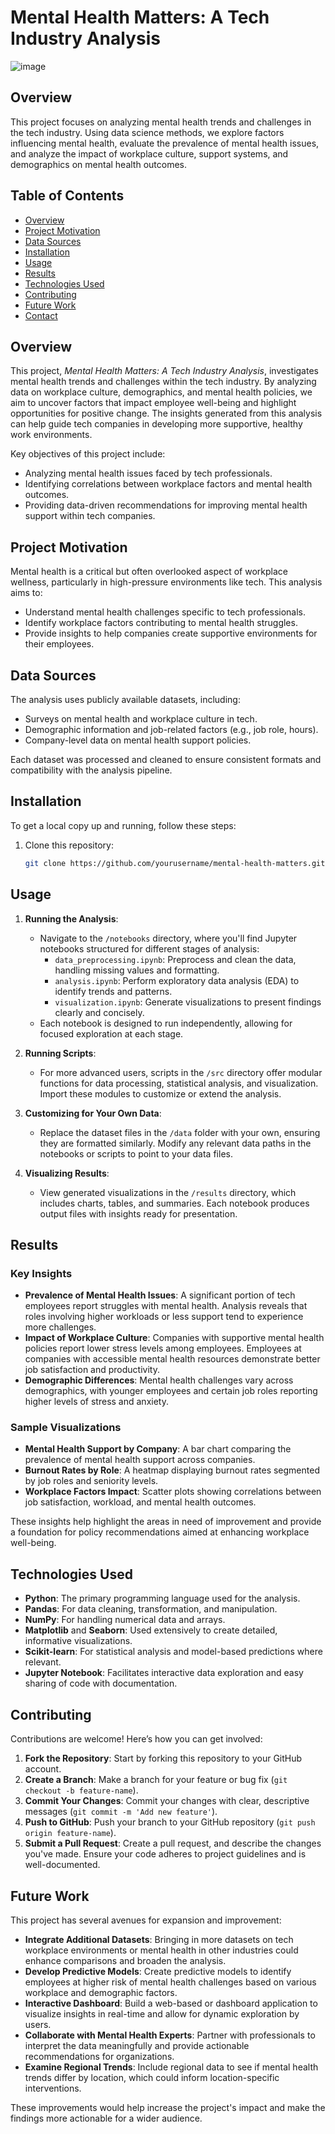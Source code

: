 # Mental Health Matters: A Tech Industry Analysis

![image](https://1drv.ms/i/c/aa308c8f4afe9add/ERIZhF1K3ixCvVOJM3kHSr8B2eNAHRLWlGqMwpPHn4U3WQ?e=QJ4ghv) <!-- Optional: Add an image for visual appeal -->

## Overview

This project focuses on analyzing mental health trends and challenges in the tech industry. Using data science methods, we explore factors influencing mental health, evaluate the prevalence of mental health issues, and analyze the impact of workplace culture, support systems, and demographics on mental health outcomes.

## Table of Contents

- [Overview](#overview)
- [Project Motivation](#project-motivation)
- [Data Sources](#data-sources)
- [Installation](#installation)
- [Usage](#usage)
- [Results](#results)
- [Technologies Used](#technologies-used)
- [Contributing](#contributing)
- [Future Work](#future-work)
- [Contact](#contact)



## Overview

This project, *Mental Health Matters: A Tech Industry Analysis*, investigates mental health trends and challenges within the tech industry. By analyzing data on workplace culture, demographics, and mental health policies, we aim to uncover factors that impact employee well-being and highlight opportunities for positive change. The insights generated from this analysis can help guide tech companies in developing more supportive, healthy work environments.

Key objectives of this project include:
- Analyzing mental health issues faced by tech professionals.
- Identifying correlations between workplace factors and mental health outcomes.
- Providing data-driven recommendations for improving mental health support within tech companies.

## Project Motivation

Mental health is a critical but often overlooked aspect of workplace wellness, particularly in high-pressure environments like tech. This analysis aims to:
- Understand mental health challenges specific to tech professionals.
- Identify workplace factors contributing to mental health struggles.
- Provide insights to help companies create supportive environments for their employees.

## Data Sources

The analysis uses publicly available datasets, including:
- Surveys on mental health and workplace culture in tech.
- Demographic information and job-related factors (e.g., job role, hours).
- Company-level data on mental health support policies.

Each dataset was processed and cleaned to ensure consistent formats and compatibility with the analysis pipeline.



## Installation

To get a local copy up and running, follow these steps:

1. Clone this repository:
   ```bash
   git clone https://github.com/yourusername/mental-health-matters.git
## Usage

1. **Running the Analysis**:
   - Navigate to the `/notebooks` directory, where you'll find Jupyter notebooks structured for different stages of analysis:
     - `data_preprocessing.ipynb`: Preprocess and clean the data, handling missing values and formatting.
     - `analysis.ipynb`: Perform exploratory data analysis (EDA) to identify trends and patterns.
     - `visualization.ipynb`: Generate visualizations to present findings clearly and concisely.
   - Each notebook is designed to run independently, allowing for focused exploration at each stage.

2. **Running Scripts**:
   - For more advanced users, scripts in the `/src` directory offer modular functions for data processing, statistical analysis, and visualization. Import these modules to customize or extend the analysis.

3. **Customizing for Your Own Data**:
   - Replace the dataset files in the `/data` folder with your own, ensuring they are formatted similarly. Modify any relevant data paths in the notebooks or scripts to point to your data files.

4. **Visualizing Results**:
   - View generated visualizations in the `/results` directory, which includes charts, tables, and summaries. Each notebook produces output files with insights ready for presentation.

## Results

### Key Insights
- **Prevalence of Mental Health Issues**: A significant portion of tech employees report struggles with mental health. Analysis reveals that roles involving higher workloads or less support tend to experience more challenges.
- **Impact of Workplace Culture**: Companies with supportive mental health policies report lower stress levels among employees. Employees at companies with accessible mental health resources demonstrate better job satisfaction and productivity.
- **Demographic Differences**: Mental health challenges vary across demographics, with younger employees and certain job roles reporting higher levels of stress and anxiety.

### Sample Visualizations
- **Mental Health Support by Company**: A bar chart comparing the prevalence of mental health support across companies.
- **Burnout Rates by Role**: A heatmap displaying burnout rates segmented by job roles and seniority levels.
- **Workplace Factors Impact**: Scatter plots showing correlations between job satisfaction, workload, and mental health outcomes.

These insights help highlight the areas in need of improvement and provide a foundation for policy recommendations aimed at enhancing workplace well-being.

## Technologies Used

- **Python**: The primary programming language used for the analysis.
- **Pandas**: For data cleaning, transformation, and manipulation.
- **NumPy**: For handling numerical data and arrays.
- **Matplotlib** and **Seaborn**: Used extensively to create detailed, informative visualizations.
- **Scikit-learn**: For statistical analysis and model-based predictions where relevant.
- **Jupyter Notebook**: Facilitates interactive data exploration and easy sharing of code with documentation.

## Contributing

Contributions are welcome! Here’s how you can get involved:

1. **Fork the Repository**: Start by forking this repository to your GitHub account.
2. **Create a Branch**: Make a branch for your feature or bug fix (`git checkout -b feature-name`).
3. **Commit Your Changes**: Commit your changes with clear, descriptive messages (`git commit -m 'Add new feature'`).
4. **Push to GitHub**: Push your branch to your GitHub repository (`git push origin feature-name`).
5. **Submit a Pull Request**: Create a pull request, and describe the changes you've made. Ensure your code adheres to project guidelines and is well-documented.

## Future Work

This project has several avenues for expansion and improvement:

- **Integrate Additional Datasets**: Bringing in more datasets on tech workplace environments or mental health in other industries could enhance comparisons and broaden the analysis.
- **Develop Predictive Models**: Create predictive models to identify employees at higher risk of mental health challenges based on various workplace and demographic factors.
- **Interactive Dashboard**: Build a web-based or dashboard application to visualize insights in real-time and allow for dynamic exploration by users.
- **Collaborate with Mental Health Experts**: Partner with professionals to interpret the data meaningfully and provide actionable recommendations for organizations.
- **Examine Regional Trends**: Include regional data to see if mental health trends differ by location, which could inform location-specific interventions.

These improvements would help increase the project's impact and make the findings more actionable for a wider audience.


